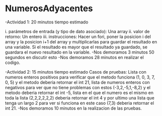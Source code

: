 # NumerosAdyacentes

-Actividad 1:
20 minutos tiempo estimado 

i. parámetros de entrada (y tipo de dato asociado): Una array 
ii. valor de retorno: Un entero
iii. instrucciones: Hacer un fori, poner la posicion i del array y la posicion i+1 del array  y multiplicarlas para guardar el resultado en una variable. Si el resultado es mayor que el resultado ya guardado, se guardara el nuevo resultado en la variable.
-Nos demoramos 3 minutos 50 segundos en discutir esto
-Nos demoramos 28 minutos en realizar el codigo.

-Actividad 2:
15 minutos tiempo estimado
Casos de pruebas: Lista con numeros enteros positivos para verificar que el metodo funciona (1, 0, 3, 7, 0, 5) y el metodo deberia retornar el int 21, lista de numeros enteros con negativos para ver que no tiene problemas con estos (-3,2,-5,1,-8,2) y el metodo deberia retornar el int -5, lista en el que el numero es el mismo en toda la lista (2,2,2,2,2,2) deberia retornar el int 4 y por ultimo una lista que tenga un largo 2 para ver si funciona en este caso (7,3) deberia retornar el int 21.
-Nos demoramos 10 minutos en la realizacion de las pruebas.

